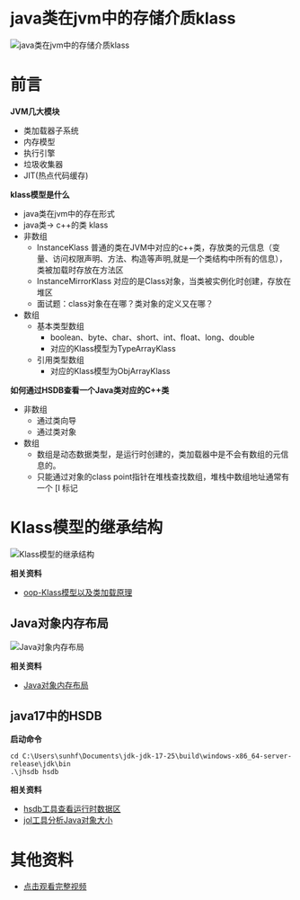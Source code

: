 # java类在jvm中的存储介质klass

![java类在jvm中的存储介质klass](/images/code-1.jpg)

# 前言

**JVM几大模块**
- 类加载器子系统
- 内存模型
- 执行引擎
- 垃圾收集器
- JIT(热点代码缓存)

**klass模型是什么**
- java类在jvm中的存在形式
- java类-> c++的类 klass
- 非数组
   - InstanceKlass 普通的类在JVM中对应的c++类，存放类的元信息（变量、访问权限声明、方法、构造等声明,就是一个类结构中所有的信息），类被加载时存放在方法区
   - InstanceMirrorKlass 对应的是Class对象，当类被实例化时创建，存放在堆区
   - 面试题：class对象在在哪？类对象的定义又在哪？
- 数组
    - 基本类型数组
        - boolean、byte、char、short、int、float、long、double
        - 对应的Klass模型为TypeArrayKlass
    - 引用类型数组
        - 对应的Klass模型为ObjArrayKlass

**如何通过HSDB查看一个Java类对应的C++类**
- 非数组
    - 通过类向导
    - 通过类对象
- 数组
    - 数组是动态数据类型，是运行时创建的，类加载器中是不会有数组的元信息的。
    - 只能通过对象的class point指针在堆栈查找数组，堆栈中数组地址通常有一个 [I 标记



# Klass模型的继承结构

![Klass模型的继承结构](/images/java17/oop_klass.png)

**相关资料**
- [oop-Klass模型以及类加载原理](https://www.jianshu.com/p/ea491c150ebf)


## Java对象内存布局
![Java对象内存布局](/images/java17/java对象内存布局.png)

**相关资料**
- [Java对象内存布局](https://www.cnblogs.com/jajian/p/13681781.html)

## java17中的HSDB

**启动命令**
```shell
cd C:\Users\sunhf\Documents\jdk-jdk-17-25\build\windows-x86_64-server-release\jdk\bin
.\jhsdb hsdb
```

**相关资料**
- [hsdb工具查看运行时数据区](https://www.jianshu.com/p/f6f9b14d5f21)
- [jol工具分析Java对象大小](http://zhongmingmao.me/2016/07/01/jvm-jol-tutorial-1/)


# 其他资料
- [点击观看完整视频](https://www.bilibili.com/video/BV1PV411J7B1?p=2)